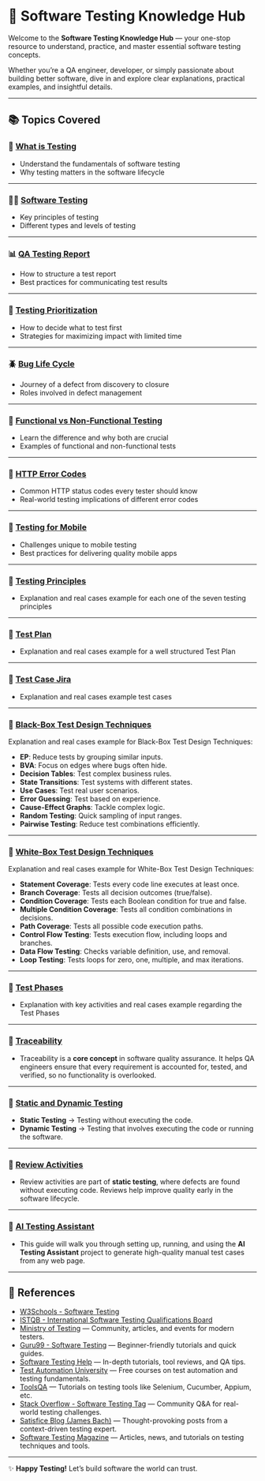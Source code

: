 # 🧪 Software Testing Knowledge Hub

Welcome to the **Software Testing Knowledge Hub** — your one-stop resource to understand, practice, and master essential software testing concepts.

Whether you’re a QA engineer, developer, or simply passionate about building better software, dive in and explore clear explanations, practical examples, and insightful details.

---

## 📚 Topics Covered

### 🚀 [What is Testing](what_is_testing.md)

- Understand the fundamentals of software testing
- Why testing matters in the software lifecycle

---

### 🕵️‍♂️ [Software Testing](softwareTesting.md)

- Key principles of testing
- Different types and levels of testing

---

### 📊 [QA Testing Report](qaTestingReport.md)

- How to structure a test report
- Best practices for communicating test results

---

### 🎯 [Testing Prioritization](prioritization.md)

- How to decide what to test first
- Strategies for maximizing impact with limited time

---

### 🪲 [Bug Life Cycle](bugLifeCycle.md)

- Journey of a defect from discovery to closure
- Roles involved in defect management

---

### 🧩 [Functional vs Non-Functional Testing](functNonFunct.md)

- Learn the difference and why both are crucial
- Examples of functional and non-functional tests

---

### 🔗 [HTTP Error Codes](errorCodesHTTP.md)

- Common HTTP status codes every tester should know
- Real-world testing implications of different error codes

---

### 📱 [Testing for Mobile](mobileTestTools.md)

- Challenges unique to mobile testing
- Best practices for delivering quality mobile apps

---

### 📱 [Testing Principles](testingPrinciples.md)

- Explanation and real cases example for each one of the seven testing principles

---

### 📱 [Test Plan](testPlan.md)

- Explanation and real cases example for a well structured Test Plan

---

### 📱 [Test Case Jira](testCaseJira.md)

- Explanation and real cases example test cases

---

### 📱 [Black-Box Test Design Techniques](blackBoxTesting.md)

Explanation and real cases example for Black-Box Test Design Techniques:

- **EP**: Reduce tests by grouping similar inputs.
- **BVA**: Focus on edges where bugs often hide.
- **Decision Tables**: Test complex business rules.
- **State Transitions**: Test systems with different states.
- **Use Cases**: Test real user scenarios.
- **Error Guessing**: Test based on experience.
- **Cause-Effect Graphs**: Tackle complex logic.
- **Random Testing**: Quick sampling of input ranges.
- **Pairwise Testing**: Reduce test combinations efficiently.

---

### 📱 [White-Box Test Design Techniques](whiteBoxTesting.md)

Explanation and real cases example for White-Box Test Design Techniques:

- **Statement Coverage**: Tests every code line executes at least once.
- **Branch Coverage**: Tests all decision outcomes (true/false).
- **Condition Coverage**: Tests each Boolean condition for true and false.
- **Multiple Condition Coverage**: Tests all condition combinations in decisions.
- **Path Coverage**: Tests all possible code execution paths.
- **Control Flow Testing**: Tests execution flow, including loops and branches.
- **Data Flow Testing**: Checks variable definition, use, and removal.
- **Loop Testing**: Tests loops for zero, one, multiple, and max iterations.

---

### 📱 [Test Phases](testPhases.md)

- Explanation with key activities and real cases example regarding the Test Phases

---

### 📱 [Traceability](traceability.md)

- Traceability is a **core concept** in software quality assurance. It helps QA engineers ensure that every requirement is accounted for, tested, and verified, so no functionality is overlooked.

---

### 📱 [Static and Dynamic Testing](staticVsDynamicTesting.md)

- **Static Testing** → Testing without executing the code.
- **Dynamic Testing** → Testing that involves executing the code or running the software.

---

### 📱 [Review Activities](reviewActivities.md)

- Review activities are part of **static testing**, where defects are found without executing code. Reviews help improve quality early in the software lifecycle.

---

### 📱 [AI Testing Assistant](aiTestingAssistant.md)

- This guide will walk you through setting up, running, and using the **AI Testing Assistant** project to generate high-quality manual test cases from any web page.

---

## 🔖 References

- [W3Schools - Software Testing](https://www.w3schools.in/software-testing/tutorials/)
- [ISTQB - International Software Testing Qualifications Board](https://www.istqb.org/)
- [Ministry of Testing](https://www.ministryoftesting.com/) — Community, articles, and events for modern testers.
- [Guru99 - Software Testing](https://www.guru99.com/software-testing.html) — Beginner-friendly tutorials and quick guides.
- [Software Testing Help](https://www.softwaretestinghelp.com/) — In-depth tutorials, tool reviews, and QA tips.
- [Test Automation University](https://testautomationu.applitools.com/) — Free courses on test automation and testing fundamentals.
- [ToolsQA](https://www.toolsqa.com/) — Tutorials on testing tools like Selenium, Cucumber, Appium, etc.
- [Stack Overflow - Software Testing Tag](https://stackoverflow.com/questions/tagged/software-testing) — Community Q&A for real-world testing challenges.
- [Satisfice Blog (James Bach)](http://www.satisfice.com/blog/) — Thought-provoking posts from a context-driven testing expert.
- [Software Testing Magazine](https://www.softwaretestingmagazine.com/) — Articles, news, and tutorials on testing techniques and tools.

---

✨ **Happy Testing!** Let’s build software the world can trust.
